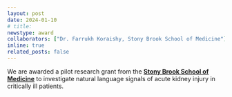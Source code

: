 ```yaml
---
layout: post
date: 2024-01-10
# title: 
newstype: award
collaborators: ["Dr. Farrukh Koraishy, Stony Brook School of Medicine"]
inline: true
related_posts: false
---
```


We are awarded a pilot research grant from the **[Stony Brook School of Medicine](https://renaissance.stonybrookmedicine.edu/)** to investigate natural language signals of acute kidney injury in critically ill patients.

<!-- [Dr. Farrukh Koraishy](https://renaissance.stonybrookmedicine.edu/medicine/nephrology/faculty_research/koraishy_research) -->


